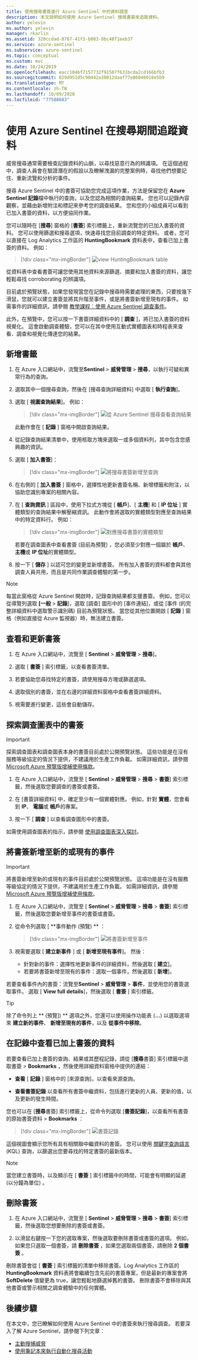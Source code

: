 ```yaml
---
title: 使用搜尋書簽進行 Azure Sentinel 中的資料調查
description: 本文說明如何使用 Azure Sentinel 搜尋書簽來追蹤資料。
author: yelevin
ms.author: yelevin
manager: rkarlin
ms.assetid: 320ccdad-8767-41f3-b083-0bc48f1eeb37
ms.service: azure-sentinel
ms.subservice: azure-sentinel
ms.topic: conceptual
ms.custom: mvc
ms.date: 10/24/2019
ms.openlocfilehash: eacc104bf7157732f91507f631bcda2cd166bfb3
ms.sourcegitcommit: 829d951d5c90442a38012daaf77e86046018e5b9
ms.translationtype: MT
ms.contentlocale: zh-TW
ms.lasthandoff: 10/09/2020
ms.locfileid: "77588683"
---
```

# <a name="keep-track-of-data-during-hunting-with-azure-sentinel"></a>使用 Azure Sentinel 在搜尋期間追蹤資料

威脅搜尋通常需要檢查記錄資料的山脈，以尋找惡意行為的辨識項。 在這個過程中，調查人員會在驗證潛在的假設以及瞭解洩漏的完整案例時，尋找他們想要記住、重新流覽和分析的事件。

搜尋 Azure Sentinel 中的書簽可協助您完成這項作業，方法是保留您在 **Azure Sentinel 記錄**檔中執行的查詢，以及您認為相關的查詢結果。 您也可以記錄內容觀察，並藉由新增附注和標記來參考您的調查結果。 您和您的小組成員可以看到已加入書簽的資料，以方便協同作業。

您可以隨時在 [**搜尋**] 窗格的 [**書簽**] 索引標籤上，重新流覽您的已加入書簽的資料。 您可以使用篩選和搜尋選項，快速尋找您目前調查的特定資料。 或者，您可以直接在 Log Analytics 工作區的 **HuntingBookmark** 資料表中，查看已加上書簽的資料。 例如：

> [!div class="mx-imgBorder"]
> ![view HuntingBookmark table](./media/bookmarks/bookmark-table.png)

從資料表中查看書簽可讓您使用其他資料來源篩選、摘要和加入書簽的資料，讓您輕鬆尋找 corroborating 的辨識項。

目前處於預覽狀態，如果您發現當您在記錄中搜尋時需要處理的東西，只要按幾下滑鼠，您就可以建立書簽並將其升階至事件，或是將書簽新增至現有的事件。 如需事件的詳細資訊，請參閱 [教學課程：使用 Azure Sentinel 調查事件](tutorial-investigate-cases.md)。 

此外，在預覽中，您可以按一下書簽詳細資料中的 [ **調查** ]，將已加入書簽的資料視覺化。 這會啟動調查體驗，您可以在其中使用互動式實體圖表和時程表來查看、調查和視覺化傳達您的結果。

## <a name="add-a-bookmark"></a>新增書籤

1. 在 Azure 入口網站中，流覽至**Sentinel**  >  **威脅管理**  >  **搜尋**，以執行可疑和異常行為的查詢。

2. 選取其中一個搜尋查詢，然後在 [搜尋查詢詳細資料] 中選取 [ **執行查詢**]。 

3. 選取 [ **視圖查詢結果**]。 例如：
    
    > [!div class="mx-imgBorder"]
    > ![從 Azure Sentinel 搜尋查看查詢結果](./media/bookmarks/new-processes-observed-example.png)
    
    此動作會在 [ **記錄** ] 窗格中開啟查詢結果。

4. 從記錄查詢結果清單中，使用核取方塊來選取一或多個資料列，其中包含您感興趣的資訊。

5. 選取 [ **加入書簽**]：
    
    > [!div class="mx-imgBorder"]
    > ![將搜尋書簽新增至查詢](./media/bookmarks/add-hunting-bookmark.png)

6. 在右側的 [ **加入書簽** ] 窗格中，選擇性地更新書簽名稱、新增標籤和附注，以協助您識別專案的相關內容。

7. 在 [ **查詢資訊** ] 區段中，使用下拉式方塊從 [ **帳戶**]、[ **主機**] 和 [ **IP 位址** ] 實體類型的查詢結果中解壓縮資訊。 此動作會將選取的實體類型對應至查詢結果中的特定資料行。 例如：
    
    > [!div class="mx-imgBorder"]
    > ![對應搜尋書簽的實體類型](./media/bookmarks/map-entity-types-bookmark.png)
    
    若要在調查圖表中查看書簽 (目前為預覽) ，您必須至少對應一個屬於 **帳戶**、 **主機**或 **IP 位址**的實體類型。 

5. 按一下 [ **儲存** ] 以認可您的變更並新增書簽。 所有加入書簽的資料都會與其他調查人員共用，而且是共同作業調查體驗的第一步。

 
> [!NOTE]
> 每當此窗格從 Azure Sentinel 開啟時，記錄查詢結果都支援書簽。 例如，您可以從導覽列選取 **[一般**  >  **記錄**]，選取 [調查] 圖形中的 [事件連結]，或從 [事件 (的完整詳細資料中選取警示識別碼) 目前為預覽狀態。 當您從其他位置開啟 [ **記錄** ] 窗格（例如直接從 Azure 監視器）時，無法建立書簽。

## <a name="view-and-update-bookmarks"></a>查看和更新書簽 

1. 在 Azure 入口網站中，流覽至 [ **Sentinel**  >  **威脅管理**  >  **搜尋**]。 

2. 選取 [ **書簽** ] 索引標籤，以查看書簽清單。

3. 若要協助您尋找特定的書簽，請使用搜尋方塊或篩選選項。

4. 選取個別的書簽，並在右邊的詳細資料窗格中查看書簽詳細資料。

5. 視需要進行變更，這些會自動儲存。

## <a name="exploring-bookmarks-in-the-investigation-graph"></a>探索調查圖表中的書簽

> [!IMPORTANT]
> 探索調查圖表和調查圖表本身的書簽目前處於公開預覽狀態。
> 這些功能是在沒有服務等級協定的情況下提供，不建議用於生產工作負載。
> 如需詳細資訊，請參閱 [Microsoft Azure 預覽版增補使用條款](https://azure.microsoft.com/support/legal/preview-supplemental-terms/)。

1. 在 Azure 入口網站中，流覽至 [ **Sentinel**  >  **威脅管理**  >  **搜尋**  >  **書簽**] 索引標籤，然後選取您要調查的書簽或書簽。

2. 在 [書簽詳細資料] 中，確定至少有一個實體對應。 例如，針對 **實體**，您會看到 **IP**、 **電腦**或 **帳戶**的專案。

3. 按一下 [ **調查** ] 以查看調查圖形中的書簽。

如需使用調查圖表的指示，請參閱 [使用調查圖表深入探討](tutorial-investigate-cases.md#use-the-investigation-graph-to-deep-dive)。

## <a name="add-bookmarks-to-a-new-or-existing-incident"></a>將書簽新增至新的或現有的事件

> [!IMPORTANT]
> 將書簽新增至新的或現有的事件目前處於公開預覽狀態。
> 這項功能是在沒有服務等級協定的情況下提供，不建議用於生產工作負載。
> 如需詳細資訊，請參閱 [Microsoft Azure 預覽版增補使用條款](https://azure.microsoft.com/support/legal/preview-supplemental-terms/)。

1. 在 Azure 入口網站中，流覽至 [ **Sentinel**  >  **威脅管理**  >  **搜尋**  >  **書簽**] 索引標籤，然後選取您要新增至事件的書簽或書簽。

2. 從命令列選取 [ **事件動作 (預覽) ** ：
    
    > [!div class="mx-imgBorder"]
    > ![將書簽新增至事件](./media/bookmarks/incident-actions.png)

3. 視需要選取 [ **建立新事件** ] 或 [ **新增至現有事件**]。 然後：
    
    - 針對新的事件：選擇性地更新事件的詳細資料，然後選取 [ **建立**]。
    - 若要將書簽新增至現有的事件：選取一個事件，然後選取 [ **新增**]。 

若要查看事件內的書簽：流覽至**Sentinel**  >  **威脅管理**  >  **事件**，並使用您的書簽選取事件。 選取 [ **View full details**]，然後選取 [ **書簽** ] 索引標籤。

> [!TIP]
> 除了命令列上 ** (預覽]) ** 選項之外，您還可以使用操作功能表 (**...**) 以選取選項來 **建立新的事件**、 **新增至現有的事件**，以及 **從事件中移除**。 

## <a name="view-bookmarked-data-in-logs"></a>在記錄中查看已加上書簽的資料

若要查看已加上書簽的查詢、結果或其歷程記錄，請從 [**搜尋**書簽] 索引標籤中選取書簽  >  **Bookmarks** ，然後使用詳細資料窗格中提供的連結： 

- **查看** [ **記錄** ] 窗格中的 [來源查詢]，以查看來源查詢。

- **查看書簽記錄** 以查看所有書簽中繼資料，包括進行更新的人員、更新的值，以及更新的發生時間。

您也可以在 [**搜尋**書簽] 索引標籤上，從命令列選取 [**書簽記錄**]，以查看所有書簽的原始書簽資料  >  **Bookmarks** ：

> [!div class="mx-imgBorder"]
> ![書簽記錄](./media/bookmarks/bookmark-logs.png)

這個視圖會顯示您所有具有相關聯中繼資料的書簽。 您可以使用 [關鍵字查詢語言](https://docs.microsoft.com/sharepoint/dev/general-development/keyword-query-language-kql-syntax-reference) (KQL) 查詢，以篩選出您要尋找的特定書簽的最新版本。

> [!NOTE]
> 當您建立書簽時，以及顯示在 [ **書簽** ] 索引標籤中的時間，可能會有明顯的延遲 (以分鐘為單位) 。

## <a name="delete-a-bookmark"></a>刪除書簽
 
1.  在 Azure 入口網站中，流覽至 [ **Sentinel**  >  **威脅管理**  >  **搜尋**  >  **書簽**] 索引標籤，然後選取您想要刪除的書簽或書簽。 

2. 以滑鼠右鍵按一下您的選取專案，然後選取要刪除書簽或書簽的選項。 例如，如果您只選取一個書簽，請 **刪除書簽** ，如果您選取兩個書簽，請刪除 **2 個書簽** 。
    
刪除書簽會從 [ **書簽** ] 索引標籤的清單中移除書簽。Log Analytics 工作區的 **HuntingBookmark** 資料表將會繼續包含先前的書簽專案，但是最新的專案會將 **SoftDelete** 值變更為 true，讓您輕鬆地篩選掉舊的書簽。 刪除書簽不會移除與其他書簽或警示相關之調查體驗中的任何實體。 


## <a name="next-steps"></a>後續步驟

在本文中，您已瞭解如何使用 Azure Sentinel 中的書簽來執行搜尋調查。 若要深入了解 Azure Sentinel，請參閱下列文章：


- [主動搜捕威脅](hunting.md)
- [使用筆記本來執行自動化搜尋活動](notebooks.md)
